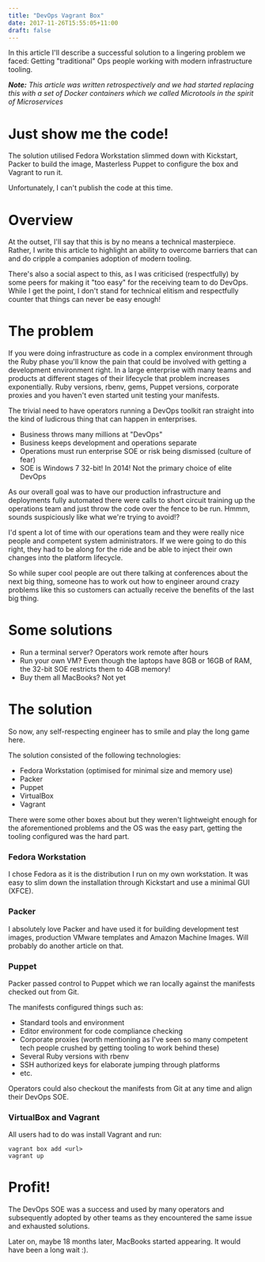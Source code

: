 ```yaml
---
title: "DevOps Vagrant Box"
date: 2017-11-26T15:55:05+11:00
draft: false
---
```


In this article I'll describe a successful solution to a lingering problem we
faced: Getting "traditional" Ops people working with modern infrastructure
tooling.

<!--more-->

_**Note:** This article was written retrospectively and we had started replacing
this with a set of Docker containers which we called Microtools in the spirit
of Microservices_

# Just show me the code!

The solution utilised Fedora Workstation slimmed down with Kickstart, Packer to
build the image, Masterless Puppet to configure the box and Vagrant to run it.

Unfortunately, I can't publish the code at this time.

# Overview

At the outset, I'll say that this is by no means a technical masterpiece.
Rather, I write this article to highlight an ability to overcome barriers that
can and do cripple a companies adoption of modern tooling.

There's also a social aspect to this, as I was criticised (respectfully) by
some peers for making it "too easy" for the receiving team to do DevOps. While
I get the point, I don't stand for technical elitism and respectfully counter
that things can never be easy enough!

# The problem

If you were doing infrastructure as code in a complex environment through the
Ruby phase you'll know the pain that could be involved with getting a
development environment right. In a large enterprise with many teams and
products at different stages of their lifecycle that problem increases
exponentially. Ruby versions, rbenv, gems, Puppet versions, corporate proxies
and you haven't even started unit testing your manifests.

The trivial need to have operators running a DevOps toolkit ran straight into
the kind of ludicrous thing that can happen in enterprises.

* Business throws many millions at "DevOps"
* Business keeps development and operations separate
* Operations must run enterprise SOE or risk being dismissed (culture of fear)
* SOE is Windows 7 32-bit! In 2014! Not the primary choice of elite DevOps

As our overall goal was to have our production infrastructure and deployments
fully automated there were calls to short circuit training up the operations
team and just throw the code over the fence to be run. Hmmm, sounds
suspiciously like what we're trying to avoid!?

I'd spent a lot of time with our operations team and they were really nice
people and competent system administrators. If we were going to do this right,
they had to be along for the ride and be able to inject their own changes into
the platform lifecycle.

So while super cool people are out there talking at conferences about the next
big thing, someone has to work out how to engineer around crazy problems like
this so customers can actually receive the benefits of the last big thing.

# Some solutions

* Run a terminal server? Operators work remote after hours
* Run your own VM? Even though the laptops have 8GB or 16GB of RAM, the 32-bit SOE restricts them to 4GB memory!
* Buy them all MacBooks? Not yet

# The solution

So now, any self-respecting engineer has to smile and play the long game here.

The solution consisted of the following technologies:

* Fedora Workstation (optimised for minimal size and memory use)
* Packer
* Puppet
* VirtualBox
* Vagrant

There were some other boxes about but they weren't lightweight enough for the
aforementioned problems and the OS was the easy part, getting the tooling
configured was the hard part.

### Fedora Workstation

I chose Fedora as it is the distribution I run on my own workstation. It was
easy to slim down the installation through Kickstart and use a minimal GUI
(XFCE).

### Packer

I absolutely love Packer and have used it for building development test images,
production VMware templates and Amazon Machine Images. Will probably do another
article on that.

### Puppet

Packer passed control to Puppet which we ran locally against the manifests
checked out from Git.

The manifests configured things such as:

* Standard tools and environment
* Editor environment for code compliance checking
* Corporate proxies (worth mentioning as I've seen so many competent tech people crushed by getting tooling to work behind these)
* Several Ruby versions with rbenv
* SSH authorized keys for elaborate jumping through platforms
* etc.

Operators could also checkout the manifests from Git at any time and align
their DevOps SOE.

### VirtualBox and Vagrant

All users had to do was install Vagrant and run:

```
vagrant box add <url>
vagrant up
```

# Profit!

The DevOps SOE was a success and used by many operators and subsequently
adopted by other teams as they encountered the same issue and exhausted
solutions.

Later on, maybe 18 months later, MacBooks started appearing. It would have been
a long wait :).
